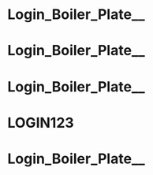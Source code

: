 # Login_Boiler_Plate__
# Login_Boiler_Plate__
# Login_Boiler_Plate__
# LOGIN123
# Login_Boiler_Plate__
